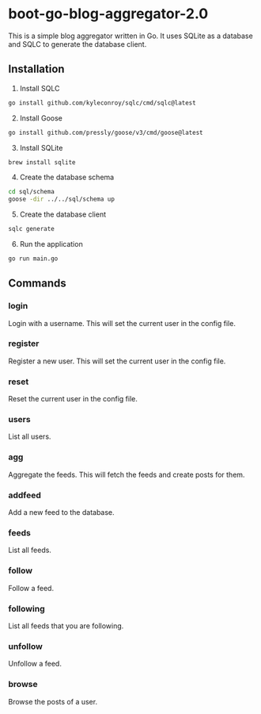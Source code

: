 # boot-go-blog-aggregator-2.0

This is a simple blog aggregator written in Go. It uses SQLite as a database and SQLC to generate the database client.

## Installation

1. Install SQLC

```bash
go install github.com/kyleconroy/sqlc/cmd/sqlc@latest
```

2. Install Goose

```bash
go install github.com/pressly/goose/v3/cmd/goose@latest
```

3. Install SQLite

```bash
brew install sqlite
```

4. Create the database schema

```bash
cd sql/schema
goose -dir ../../sql/schema up
```

5. Create the database client

```bash
sqlc generate
```

6. Run the application

```bash
go run main.go
```

## Commands

### login

Login with a username. This will set the current user in the config file.

### register

Register a new user. This will set the current user in the config file.

### reset

Reset the current user in the config file.

### users

List all users.

### agg

Aggregate the feeds. This will fetch the feeds and create posts for them.

### addfeed

Add a new feed to the database.

### feeds

List all feeds.

### follow

Follow a feed.

### following

List all feeds that you are following.

### unfollow

Unfollow a feed.

### browse

Browse the posts of a user.



